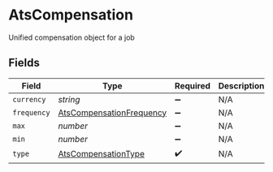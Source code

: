 # AtsCompensation

Unified compensation object for a job


## Fields

| Field                                                                       | Type                                                                        | Required                                                                    | Description                                                                 |
| --------------------------------------------------------------------------- | --------------------------------------------------------------------------- | --------------------------------------------------------------------------- | --------------------------------------------------------------------------- |
| `currency`                                                                  | *string*                                                                    | :heavy_minus_sign:                                                          | N/A                                                                         |
| `frequency`                                                                 | [AtsCompensationFrequency](../../models/shared/atscompensationfrequency.md) | :heavy_minus_sign:                                                          | N/A                                                                         |
| `max`                                                                       | *number*                                                                    | :heavy_minus_sign:                                                          | N/A                                                                         |
| `min`                                                                       | *number*                                                                    | :heavy_minus_sign:                                                          | N/A                                                                         |
| `type`                                                                      | [AtsCompensationType](../../models/shared/atscompensationtype.md)           | :heavy_check_mark:                                                          | N/A                                                                         |